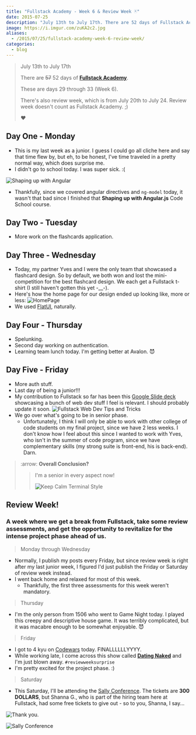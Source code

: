 ```yaml
---
title: "Fullstack Academy - Week 6 & Review Week 🃏"
date: 2015-07-25
description: "July 13th to July 17th. There are 52 days of Fullstack Academy. These are days 29 through 33 (Week 6). There's also review week, which is from July 20th to July 24. Review week doesn't count as Fullstack Academy. ❤️"
image: https://i.imgur.com/zuKA2c2.jpg
aliases:
  - /2015/07/25/fullstack-academy-week-6-review-week/
categories:
  - blog
---
```


> July 13th to July 17th
>
> There are ~~57~~ 52 days of [**Fullstack Academy**](https://www.fullstackacademy.com).
>
> These are days 29 through 33 (Week 6).
>
> There's also review week, which is from July 20th to July 24. Review week doesn't count as Fullstack Academy. ;)
>
> ❤️

## Day One - Monday

- This is my last week as a junior. I guess I could go all cliche here and say that time flew by, but eh, to be honest, I've time traveled in a pretty normal way, which does surprise me.
- I didn't go to school today. I was super sick. :(

![Shaping up with
Angular](https://s3.amazonaws.com/accredible_courses/images/11072/original/shaping-up-with-angular-js-ec0c2defe370994018c29f0b65e56a3b.jpg)

- Thankfully, since we covered angular directives and `ng-model` today, it wasn't that bad since I finished that **Shaping up with Angular.js** Code School course.

## Day Two - Tuesday

- More work on the flashcards application.

## Day Three - Wednesday

- Today, my partner Yves and I were the only team that showcased a flashcard design. So by default, we both won and lost the mini-competition for the best flashcard design. We each get a Fullstack t-shirt (I still haven't gotten this yet -\_\_-).
- Here's how the home page for our design ended up looking like, more or less: ![HomePage](https://i.imgur.com/8Lh7IJw.png)
- We used [FlatUI](https://designmodo.github.io/Flat-UI/), naturally.

## Day Four - Thursday

- Spelunking.
- Second day working on authentication.
- Learning team lunch today. I'm getting better at Avalon. 😈

## Day Five - Friday

- More auth stuff.
- Last day of being a junior!!!
- My contribution to Fullstack so far has been this [Google Slide deck](https://docs.google.com/presentation/d/1ZUYwxJzXCNsvC7x_tiwVRCIGVljh5EFzanV1U9WJl18/edit?usp=sharing) showcasing a bunch of web dev stuff I feel is relevant. I should probably update it soon. ![Fullstack Web Dev Tips and Tricks](https://i.imgur.com/hDbtU5A.png)
- We go over what's going to be in senior phase.
  - Unfortunately, I think I will only be able to work with other college of code students on my final project, since we have 2 less weeks. I don't know how I feel about this since I wanted to work with Yves, who isn't in the summer of code program, since we have complementary skills (my strong suite is front-end, his is back-end). Darn.

> :arrow: **Overall Conclusion?**
>
> > I'm a senior in every aspect now!
> >
> > ![Keep Calm Terminal
Style](https://sd.keepcalm-o-matic.co.uk/i/keep-calm-because-finally-i-m-senior-8.png)

## Review Week!

### A week where we get a break from Fullstack, take some review assessments, and get the opportunity to revitalize for the intense project phase ahead of us.

> Monday through Wednesday

- Normally, I publish my posts every Friday, but since review week is right after my last junior week, I figured I'd just publish the Friday or Saturday of review week instead.
- I went back home and relaxed for most of this week.
  - Thankfully, the first three assessments for this week weren't mandatory.

> Thursday

- I'm the only person from 1506 who went to Game Night today. I played this creepy and descriptive house game. It was terribly complicated, but it was macabre enough to be somewhat enjoyable. 😈

> Friday

- I got to 4 kyu on [Codewars](https://codewars.com/users/fvcproductions) today. FINALLLLLLYYYY.
- While working late, I come across this show called [**Dating Naked**](https://www.wikiwand.com/en/Dating_Naked) and I'm just blown away. `#reviewweeksurprise`
- I'm pretty excited for the project phase. :)

> Saturday

- This Saturday, I'll be attending the [Sally Conference](https://www.meetup.com/WomenWhoCodeNYC/events/223064683/). The tickets are **300 DOLLARS**, but Shanna G., who is part of the hiring team here at Fullstack, had some free tickets to give out - so to you, Shanna, I say...

![Thank you.](https://media.giphy.com/media/3oEduJnper1UdNqreg/giphy.gif)

![Sally Conference](https://lh3.googleusercontent.com/saZ-8P8MYZejD941PCmOd1sY-cdv3Bvu6qL9PMGo5j0LziPC8FllwMjxCwZYhnj6Ql0tcgC-iXbufmeqG0_99gwyqXeR9q9ThElyetH68MzxXGYxjnFgm1hfAw9H180puOmFJWB8NNoAoOuEx0vc9RFxwioehOBFBT6IV6hpNMSGt6arGlMhRUVv5QRK4kDbCWdzj07R6H0NXmsU3a2ZlQTYbTRj4cYB0yUg3kuCEU-4HYJHBe7UhxlM3NHoWfnSRxae5WsE10BRauEuVkcb4IW_4bIDAA2nB461M_jFd2stiN-2QP0Ku-n7YuEHa5zHTmpHlzjfxBUj-hBZSQxJEQKR8f340BbMKodo4HsapQWlSYMFo7QephCs3TKoy3QLYwk1AaOS8B_IIQNUh1N6hq0ga0nQgEO4XyfNZfUqaKBtyBOS5mMae4KcOP7XkDIRd0S8Fr1Tb2n_mHBkn3KCoc37WNkBHcz9EF4_sJRL46mVfIRwVnjd3HxHkC9ZbPUB_AHCVptQ6HYk5CYWhI4xcn9WFe-4r-2HdcGJb26ktbKuvomFBehIqwLiSCW_ZUqTUlvlRly0A-m2BeAVE6rV3nxgDrp_IhTpDE87NWDxMozoWqjljy2sxykuDoOjZqFG=w659-h721-no)

